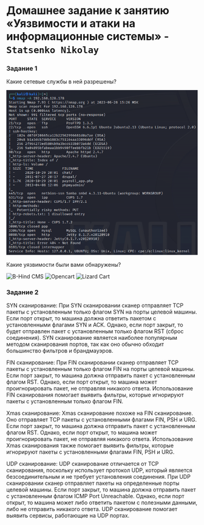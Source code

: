 # Домашнее задание к занятию «Уязвимости и атаки на информационные системы» - `Statsenko Nikolay`

### Задание 1

Какие сетевые службы в ней разрешены?

![Task1](https://raw.githubusercontent.com/Pookson/sys-pattern-homework/main/img/13.1/hack1_task1_1.png)

Какие уязвимости были вами обнаружены?

![B-Hind CMS](https://www.exploit-db.com/exploits/12646)
![Opencart](https://www.exploit-db.com/exploits/15050)
![Lizard Cart](https://www.exploit-db.com/exploits/10695)

### Задание 2

SYN сканирование:
При SYN сканировании сканер отправляет TCP пакеты с установленным только флагом SYN на порты целевой машины. 
Если порт открыт, то машина должна ответить пакетом с установленными флагами SYN и ACK. Однако, если порт закрыт, то будет отправлен пакет с установленным только флагом RST (сброс соединения). 
SYN сканирование является наиболее популярным методом сканирования портов, так как оно обычно обходит большинство фильтров и брандмауэров.

FIN сканирование:
При FIN сканировании сканер отправляет TCP пакеты с установленным только флагом FIN на порты целевой машины. 
Если порт закрыт, то машина должна отправить пакет с установленным флагом RST. Однако, если порт открыт, то машина может проигнорировать пакет, не отправляя никакого ответа. 
Использование FIN сканирования помогает выявить фильтры, которые игнорируют пакеты с установленным только флагом FIN.

Xmas сканирование:
Xmas сканирование похоже на FIN сканирование. Оно отправляет TCP пакеты с установленными флагами FIN, PSH и URG. 
Если порт закрыт, то машина должна отправить пакет с установленным флагом RST. Однако, если порт открыт, то машина может проигнорировать пакет, не отправляя никакого ответа. 
Использование Xmas сканирования также помогает выявить фильтры, которые игнорируют пакеты с установленными флагами FIN, PSH и URG.

UDP сканирование:
UDP сканирование отличается от TCP сканирования, поскольку использует протокол UDP, который является безсоединительным и не требует установления соединения. 
При UDP сканировании сканер отправляет пакеты на определенные порты целевой машины. 
Если порт закрыт, то машина должна отправить пакет с установленным флагом ICMP Port Unreachable. Однако, если порт открыт, то машина может либо ответить пакетом с полезными данными, либо не отправить никакого ответа. 
UDP сканирование помогает выявить сервисы, работающие на UDP портах.

